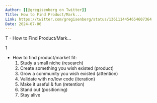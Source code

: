 ```yaml
---
Author: [[@gregisenberg on Twitter]]
Title: How to Find Product/Mark...
Link: https://twitter.com/gregisenberg/status/1361114454654607364
Date: 2024-07-06
---
```

T - How to Find Product/Mark...

1
- How to find product/market fit:
  1. Study a small niche (research)
  2. Create something you wish existed (product)
  3. Grow a community you wish existed (attention)
  4. Validate with no/low code (iteration)
  5. Make it useful & fun (retention)
  6. Stand out (positioning)
  7. Stay alive
